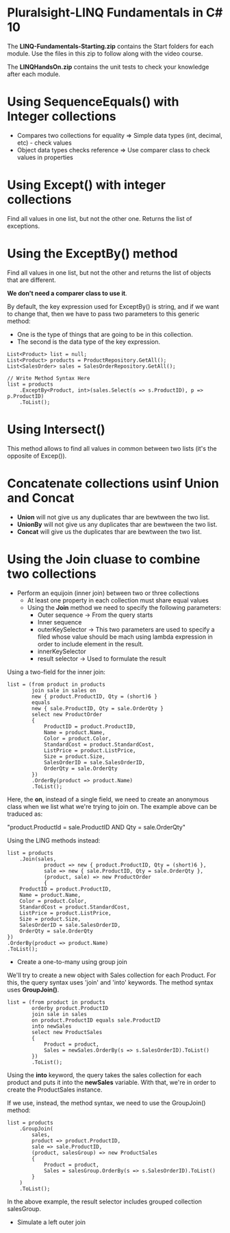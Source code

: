 # Pluralsight-LINQ Fundamentals in C# 10

The **LINQ-Fundamentals-Starting.zip** contains the Start folders for each module. Use the files in this zip to follow along with the video course.

The **LINQHandsOn.zip** contains the unit tests to check your knowledge after each module.

# Using SequenceEquals() with Integer collections

* Compares two collections for equality => Simple data types (int, decimal, etc) - check values
* Object data types checks reference    => Use comparer class to check values in properties

# Using Except() with integer collections

Find all values in one list, but not the other one. Returns the list of exceptions.

# Using the ExceptBy() method

Find all values in one list, but not the other and returns the list of objects that are different.

**We don't need a comparer class to use it**.

By default, the key expression used for ExceptBy() is string, and if we want to change that, then we have to pass two parameters to this generic
method: 

* One is the type of things that are going to be in this collection.
* The second is the data type of the key expression.

```
List<Product> list = null;
List<Product> products = ProductRepository.GetAll();
List<SalesOrder> sales = SalesOrderRepository.GetAll();

// Write Method Syntax Here
list = products
    .ExceptBy<Product, int>(sales.Select(s => s.ProductID), p => p.ProductID)
    .ToList();
```

# Using Intersect()

This method allows to find all values in common between two lists (it's the opposite of Excep()).

# Concatenate  collections usinf Union and Concat

* **Union** will not give us any duplicates thar are bewtween the two list.
* **UnionBy** will not give us any duplicates thar are bewtween the two list.
* **Concat** will give us the duplicates thar are bewtween the two list.

# Using the Join cluase to combine two collections

* Perform an equijoin (inner join) between two or three collections
    - At least one property in each collection must share equal values
    - Using the **Join** method we need to specify the following parameters:
        * Outer sequence -> From the query starts
        * Inner sequence
        * outerKeySelector 
                            -> This two parameters are used to specify a filed whose value should be mach using lambda expression in order to include element in the result.
        * innerKeySelector
        * result selector -> Used to formulate the result

Using a two-field for the inner join:

```
list = (from product in products
        join sale in sales on
        new { product.ProductID, Qty = (short)6 }
        equals
        new { sale.ProductID, Qty = sale.OrderQty }
        select new ProductOrder
        {
            ProductID = product.ProductID,
            Name = product.Name,
            Color = product.Color,
            StandardCost = product.StandardCost,
            ListPrice = product.ListPrice,
            Size = product.Size,
            SalesOrderID = sale.SalesOrderID,
            OrderQty = sale.OrderQty
        })
        .OrderBy(product => product.Name)
        .ToList();
```

Here, the **on**, instead of a single field, we need to create an anonymous class when we list what we're trying to join on. The example above can be traduced as:

"product.ProductId = sale.ProductID AND Qty = sale.OrderQty"

Using the LING methods instead:

```
list = products                            
    .Join(sales,                                       
            product => new { product.ProductID, Qty = (short)6 },              
            sale => new { sale.ProductID, Qty = sale.OrderQty }, 
            (product, sale) => new ProductOrder        
            {
    ProductID = product.ProductID,
    Name = product.Name,
    Color = product.Color,
    StandardCost = product.StandardCost,
    ListPrice = product.ListPrice,
    Size = product.Size,
    SalesOrderID = sale.SalesOrderID,
    OrderQty = sale.OrderQty
})
.OrderBy(product => product.Name)
.ToList();
```

* Create a one-to-many using group join

We'll try to create a new object with Sales collection for each Product. For this, the query syntax uses 'join' and 'into' keywords.
The method syntax uses **GroupJoin()**.

```
list = (from product in products
        orderby product.ProductID
        join sale in sales
        on product.ProductID equals sale.ProductID
        into newSales
        select new ProductSales 
        {
            Product = product,
            Sales = newSales.OrderBy(s => s.SalesOrderID).ToList()
        })
        .ToList();
```

Using the **into** keyword, the query takes the sales collection for each product and puts it into the **newSales** variable. With that, we're in order to create the ProductSales instance.

If we use, instead, the method syntax, we need to use the GroupJoin() method:

```
list = products
    .GroupJoin(
        sales,
        product => product.ProductID,
        sale => sale.ProductID,
        (product, salesGroup) => new ProductSales
        {
            Product = product,
            Sales = salesGroup.OrderBy(s => s.SalesOrderID).ToList()
        }
    )
    .ToList();
```

In the above example, the result selector includes grouped collection salesGroup.

* Simulate a left outer join